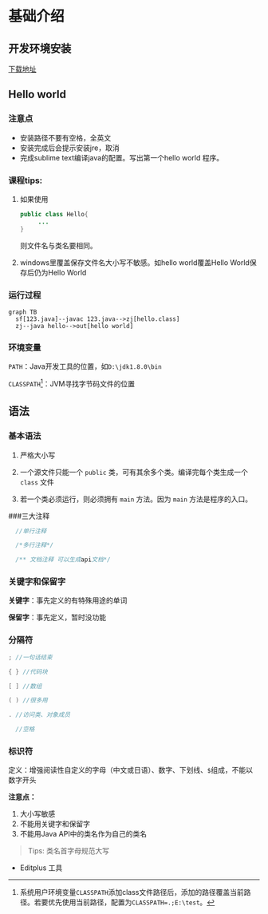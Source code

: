 # 基础介绍

## 开发环境安装

[下载地址](http://www.oracle.com/technetwork/java/javase/downloads/java-archive-downloads-javase7-521261.html)

## Hello world

### 注意点

* 安装路径不要有空格，全英文
* 安装完成后会提示安装jre，取消
* 完成sublime text编译java的配置。写出第一个hello world 程序。

### 课程tips:

1. 如果使用

   ```java
   public class Hello{
        ...
   }
   ```

   则文件名与类名要相同。

2. windows里覆盖保存文件名大小写不敏感。如hello world覆盖Hello World保存后仍为Hello World

### 运行过程

```mermaid
graph TB
  sf[123.java]--javac 123.java-->zj[hello.class]
  zj--java hello-->out[hello world]
```



### 环境变量

`PATH`：Java开发工具的位置，如`D:\jdk1.8.0\bin`

`CLASSPATH`[^1]：JVM寻找字节码文件的位置

[^1]: 系统用户环境变量`CLASSPATH`添加class文件路径后，添加的路径覆盖当前路径。若要优先使用当前路径，配置为`CLASSPATH=.;E:\test`。

## 语法

### 基本语法

  1. 严格大小写

  2. 一个源文件只能一个 `public` 类，可有其余多个类。编译完每个类生成一个 `class` 文件

  3. 若一个类必须运行，则必须拥有 `main` 方法。因为 `main` 方法是程序的入口。

###三大注释

```java
  //单行注释

  /*多行注释*/

  /** 文档注释 可以生成api文档*/
```

### 关键字和保留字

**关键字**：事先定义的有特殊用途的单词

**保留字**：事先定义，暂时没功能

### 分隔符

```java
; //一句话结束

{ } //代码块

[ ] //数组

( ) //很多用

. //访问类、对象成员

  //空格
```

### 标识符

定义：增强阅读性自定义的字母（中文或日语）、数字、下划线、`$`组成，不能以数字开头

**注意点：**
1. 大小写敏感
2. 不能用关键字和保留字
3. 不能用Java API中的类名作为自己的类名

>Tips: 类名首字母规范大写

* Editplus 工具



